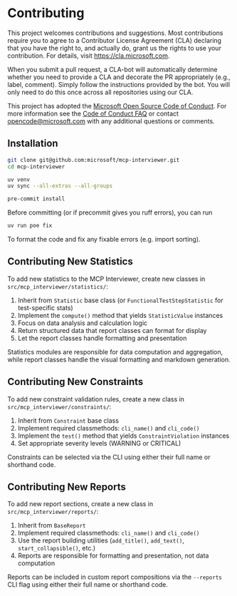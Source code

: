 # Contributing

This project welcomes contributions and suggestions. Most contributions require you to
agree to a Contributor License Agreement (CLA) declaring that you have the right to,
and actually do, grant us the rights to use your contribution. For details, visit
https://cla.microsoft.com.

When you submit a pull request, a CLA-bot will automatically determine whether you need
to provide a CLA and decorate the PR appropriately (e.g., label, comment). Simply follow the
instructions provided by the bot. You will only need to do this once across all repositories using our CLA.

This project has adopted the [Microsoft Open Source Code of Conduct](https://opensource.microsoft.com/codeofconduct/).
For more information see the [Code of Conduct FAQ](https://opensource.microsoft.com/codeofconduct/faq/)
or contact [opencode@microsoft.com](mailto:opencode@microsoft.com) with any additional questions or comments.

## Installation

```bash
git clone git@github.com:microsoft/mcp-interviewer.git
cd mcp-interviewer

uv venv
uv sync --all-extras --all-groups

pre-commit install
```

Before committing (or if precommit gives you ruff errors), you can run 

```bash
uv run poe fix
```

To format the code and fix any fixable errors (e.g. import sorting).

## Contributing New Statistics

To add new statistics to the MCP Interviewer, create new classes in `src/mcp_interviewer/statistics/`:

1. Inherit from `Statistic` base class (or `FunctionalTestStepStatistic` for test-specific stats)
2. Implement the `compute()` method that yields `StatisticValue` instances
3. Focus on data analysis and calculation logic
4. Return structured data that report classes can format for display
5. Let the report classes handle formatting and presentation

Statistics modules are responsible for data computation and aggregation, while report classes handle the visual formatting and markdown generation.

## Contributing New Constraints

To add new constraint validation rules, create a new class in `src/mcp_interviewer/constraints/`:

1. Inherit from `Constraint` base class
2. Implement required classmethods: `cli_name()` and `cli_code()`
3. Implement the `test()` method that yields `ConstraintViolation` instances
4. Set appropriate severity levels (WARNING or CRITICAL)

Constraints can be selected via the CLI using either their full name or shorthand code.

## Contributing New Reports

To add new report sections, create a new class in `src/mcp_interviewer/reports/`:

1. Inherit from `BaseReport`
2. Implement required classmethods: `cli_name()` and `cli_code()` 
3. Use the report building utilities (`add_title()`, `add_text()`, `start_collapsible()`, etc.)
4. Reports are responsible for formatting and presentation, not data computation

Reports can be included in custom report compositions via the `--reports` CLI flag using either their full name or shorthand code.

